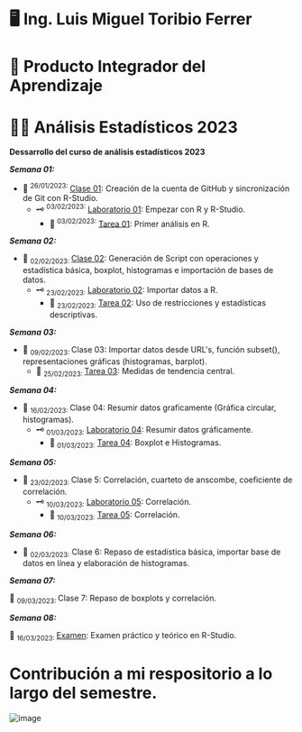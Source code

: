 # 🖥️ Ing. Luis Miguel Toribio Ferrer
   # 📓     Producto Integrador del Aprendizaje
   # 🕵️‍♀️     Análisis Estadísticos 2023
 

**Dessarrollo del curso de análisis estadísticos 2023**

***Semana 01:***

+ 📅 <sup> 26/01/2023: </sup> [Clase 01](https://github.com/toryferrer/Analisis_estadisticos_2023/tree/main/Scripts/Script_1): Creación de la cuenta de GitHub y sincronización de Git con R-Studio.
    + 🗝️ <sup> 03/02/2023:</sup> [Laboratorio 01](https://github.com/toryferrer/Analisis_estadisticos_2023/tree/main/Laboratorios/Lab_Semana_1): Empezar con R y R-Studio.
      + 📌 <sup> 03/02/2023:</sup> [Tarea 01](https://github.com/toryferrer/Analisis_estadisticos_2023/tree/main/Tareas/Tarea_01): Primer análisis en R.

***Semana 02:***

+ 📅 <sub> 02/02/2023: </sub> [Clase 02](https://github.com/toryferrer/Analisis_estadisticos_2023/tree/main/Scripts/Script_2): Generación de Script con operaciones y estadística básica, boxplot, histogramas e importación de bases de datos.
  + 🗝️ <sub> 23/02/2023:</sub> [Laboratorio 02](https://github.com/toryferrer/Analisis_estadisticos_2023/tree/main/Laboratorios/Lab_Semana_3): Importar datos a R.
    + 📌 <sub> 23/02/2023:</sub> [Tarea 02](https://github.com/toryferrer/Analisis_estadisticos_2023/tree/main/Tareas/Tarea_02): Uso de restricciones y estadísticas descriptivas.
  
***Semana 03:***

+ 📅 <sub> 09/02/2023: </sub> Clase 03: Importar datos desde URL's, función subset(), representaciones gráficas (histogramas, barplot).
   + 📌 <sub> 25/02/2023: </sub> [Tarea 03](https://github.com/toryferrer/Analisis_estadisticos_2023/tree/main/Tareas/Tarea_03): Medidas de tendencia central.

***Semana 04:***

+ 📅 <sub> 16/02/2023: </sub> Clase 04: Resumir datos graficamente (Gráfica circular, histogramas).
  + 🗝️ <sub> 01/03/2023:</sub> [Laboratorio 04](https://github.com/toryferrer/Analisis_estadisticos_2023/tree/main/Laboratorios/Lab_Semana_4): Resumir datos gráficamente.
    + 📌 <sub> 01/03/2023:</sub> [Tarea 04](https://github.com/toryferrer/Analisis_estadisticos_2023/tree/main/Tareas/Tarea_04): Boxplot e Histogramas.

***Semana 05:***

+ 📅 <sub> 23/02/2023: </sub> Clase 5: Correlación, cuarteto de anscombe, coeficiente de correlación.
  + 🗝️ <sub> 10/03/2023:</sub> [Laboratorio 05](https://github.com/toryferrer/Analisis_estadisticos_2023/tree/main/Laboratorios/Lab_Semana_5): Correlación.
    + 📌 <sub> 10/03/2023:</sub> [Tarea 05](https://github.com/toryferrer/Analisis_estadisticos_2023/tree/main/Tareas/Tarea_05): Correlación.

***Semana 06:***

+ 📅 <sub> 02/03/2023:</sub> Clase 6: Repaso de estadística básica, importar base de datos en línea y elaboración de histogramas.

***Semana 07:***
  
📅 <sub> 09/03/2023: </sub> Clase 7: Repaso de boxplots y correlación.

***Semana 08:***

📅 <sub> 16/03/2023: </sub>  [Examen](https://github.com/toryferrer/Analisis_estadisticos_2023/tree/main/Examen): Examen práctico y teórico  en R-Studio.


#  Contribución a mi respositorio a lo largo del semestre. 
![image](https://user-images.githubusercontent.com/123662633/232937465-6c3f50f0-fc9b-49fd-a1d3-716ba742cc1f.png)


